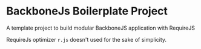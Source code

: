 # BackboneJs Boilerplate Project

A template project to build modular BackboneJS application with RequireJS

RequireJs optimizer `r.js` doesn't used for the sake of simplicity.